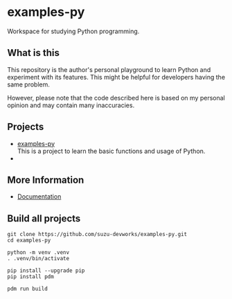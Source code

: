# examples-py

Workspace for studying Python programming.

## What is this

This repository is the author's personal playground to learn Python and experiment with its features.
This might be helpful for developers having the same problem.

However, please note that the code described here is based on my personal opinion and may contain many inaccuracies.


## Projects

- [examples-py](./src/example-py/README.md)<br>
This is a project to learn the basic functions and usage of Python.
- 


## More Information

- [Documentation](./docs/README.md)


## Build all projects

```shell
git clone https://github.com/suzu-devworks/examples-py.git
cd examples-py

python -m venv .venv
. .venv/bin/activate

pip install --upgrade pip
pip install pdm

pdm run build
```
